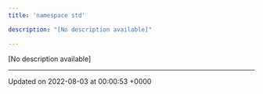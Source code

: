```yaml
---
title: 'namespace std'

description: "[No description available]"

---
```







[No description available]






-------------------------------

Updated on 2022-08-03 at 00:00:53 +0000